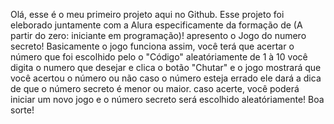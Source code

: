 Olá, esse é o meu primeiro projeto aqui no Github.
Esse projeto foi eleborado juntamente com a Alura especificamente da formação de (A partir do zero: iniciante em programação)!
apresento o Jogo do numero secreto!
Basicamente o jogo funciona assim, você terá que acertar o número que foi escolhido pelo o "Código" aleatóriamente de 1 à 10
você digita o numero que desejar e clica o botão "Chutar" e o jogo mostrará que você acertou o número ou não
caso o número esteja errado ele dará a dica de que o número secreto é menor ou maior.
caso acerte, você poderá iniciar um novo jogo e o número secreto será escolhido aleatóriamente!
Boa sorte!
